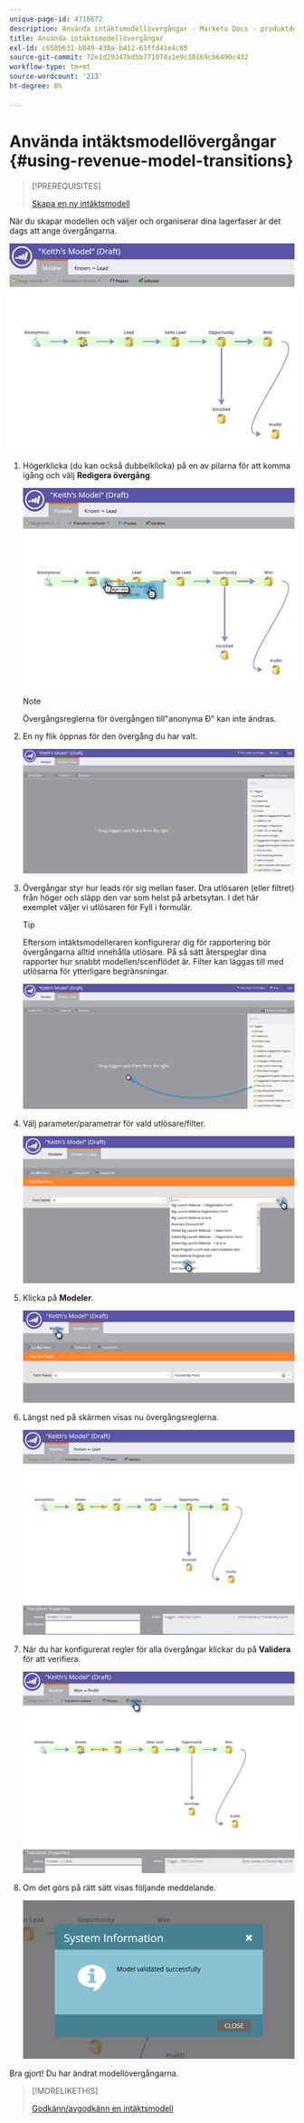 ```yaml
---
unique-page-id: 4718672
description: Använda intäktsmodellövergångar - Marketo Docs - produktdokumentation
title: Använda intäktsmodellövergångar
exl-id: c658b631-b849-438a-b412-63ffd41e4c85
source-git-commit: 72e1d29347bd5b77107da1e9c30169cb6490c432
workflow-type: tm+mt
source-wordcount: '213'
ht-degree: 0%

---
```


# Använda intäktsmodellövergångar {#using-revenue-model-transitions}

>[!PREREQUISITES]
>
>[Skapa en ny intäktsmodell](/help/marketo/product-docs/reporting/revenue-cycle-analytics/revenue-cycle-models/create-a-new-revenue-model.md)

När du skapar modellen och väljer och organiserar dina lagerfaser är det dags att ange övergångarna.

![](assets/one-2.png)

1. Högerklicka (du kan också dubbelklicka) på en av pilarna för att komma igång och välj **Redigera övergång**.

   ![](assets/two-2.png)

   >[!NOTE]
   >
   >Övergångsreglerna för övergången till&quot;anonyma Ð&quot; kan inte ändras.

1. En ny flik öppnas för den övergång du har valt.

   ![](assets/three-1.png)

1. Övergångar styr hur leads rör sig mellan faser. Dra utlösaren (eller filtret) från höger och släpp den var som helst på arbetsytan. I det här exemplet väljer vi utlösaren för Fyll i formulär.

   >[!TIP]
   >
   >Eftersom intäktsmodelleraren konfigurerar dig för rapportering bör övergångarna alltid innehålla utlösare. På så sätt återspeglar dina rapporter hur snabbt modellen/scenflödet är. Filter kan läggas till med utlösarna för ytterligare begränsningar.

   ![](assets/four-2.png)

1. Välj parameter/parametrar för vald utlösare/filter.

   ![](assets/five-2.png)

1. Klicka på **Modeler**.

   ![](assets/six.png)

1. Längst ned på skärmen visas nu övergångsreglerna.

   ![](assets/seven.png)

1. När du har konfigurerat regler för alla övergångar klickar du på **Validera** för att verifiera.

   ![](assets/eight.png)

1. Om det görs på rätt sätt visas följande meddelande.

   ![](assets/nine.png)

Bra gjort! Du har ändrat modellövergångarna.

>[!MORELIKETHIS]
>
>[Godkänn/avgodkänn en intäktsmodell](/help/marketo/product-docs/reporting/revenue-cycle-analytics/revenue-cycle-models/approve-unapprove-a-revenue-model.md)

